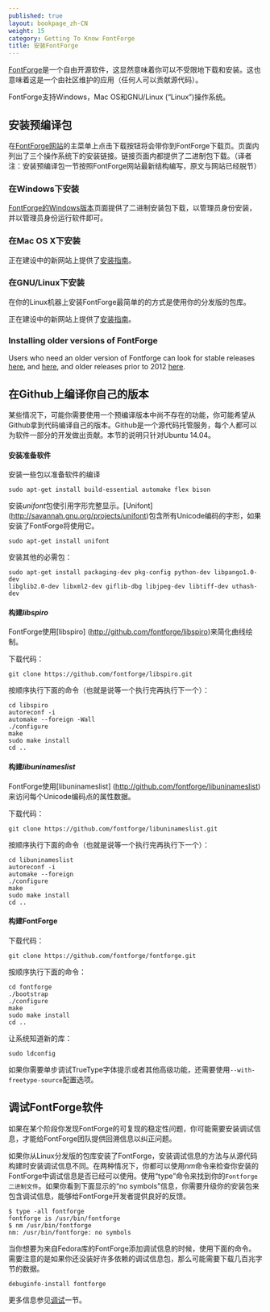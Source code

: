 ```yaml
---
published: true
layout: bookpage_zh-CN
weight: 15
category: Getting To Know FontForge
title: 安装FontForge
---
```


[FontForge]是一个自由开源软件，这显然意味着你可以不受限地下载和安装。这也意味着这是一个由社区维护的应用（任何人可以贡献源代码）。

FontForge支持Windows，Mac OS和GNU/Linux (“Linux”)操作系统。

## 安装预编译包

在[FontForge网站][FontForge]的主菜单上点击下载按钮将会带你到FontForge下载页。页面内列出了三个操作系统下的安装链接。链接页面内都提供了二进制包下载。（译者注：安装预编译包一节按照FontForge网站最新结构编写，原文与网站已经脱节）

### 在Windows下安装

[FontForge的Windows版本][FontForge Windows Edition]页面提供了二进制安装包下载，以管理员身份安装，并以管理员身份运行软件即可。

### 在Mac OS X下安装

正在建设中的新网站上提供了[安装指南](http://fontforge.github.io/en-US/downloads/mac/)。

### 在GNU/Linux下安装

在你的Linux机器上安装FontForge最简单的的方式是使用你的分发版的包库。

正在建设中的新网站上提供了[安装指南](http://fontforge.github.io/en-US/downloads/gnulinux/)。

### Installing older versions of FontForge

Users who need an older version of Fontforge can look for stable releases
[here](https://github.com/fontforge/fontforge/releases), and
[here](https://sourceforge.net/projects/fontforgebuilds/), and older releases prior to 2012
[here](http://sourceforge.net/projects/fontforge/files/fontforge-executables/).

## 在Github上编译你自己的版本

某些情况下，可能你需要使用一个预编译版本中尚不存在的功能，你可能希望从Github拿到代码编译自己的版本。Github是一个源代码托管服务，每个人都可以为软件一部分的开发做出贡献。本节的说明只针对Ubuntu 14.04。

#### 安装准备软件

安装一些包以准备软件的编译

```
sudo apt-get install build-essential automake flex bison
```

安装*unifont*包使引用字形完整显示。[Unifont] (http://savannah.gnu.org/projects/unifont)包含所有Unicode编码的字形，如果安装了FontForge将使用它。

```
sudo apt-get install unifont
```

安装其他的必需包：

```
sudo apt-get install packaging-dev pkg-config python-dev libpango1.0-dev
libglib2.0-dev libxml2-dev giflib-dbg libjpeg-dev libtiff-dev uthash-dev
```

#### 构建*libspiro*

FontForge使用[libspiro] (http://github.com/fontforge/libspiro)来简化曲线绘制。

下载代码：

```
git clone https://github.com/fontforge/libspiro.git
```

按顺序执行下面的命令（也就是说等一个执行完再执行下一个）：

```
cd libspiro
autoreconf -i
automake --foreign -Wall
./configure
make
sudo make install
cd ..
```

#### 构建*libuninameslist*

FontForge使用[libuninameslist] (http://github.com/fontforge/libuninameslist)来访问每个Unicode编码点的属性数据。

下载代码：

```
git clone https://github.com/fontforge/libuninameslist.git
```


按顺序执行下面的命令（也就是说等一个执行完再执行下一个）：

```
cd libuninameslist
autoreconf -i
automake --foreign
./configure
make
sudo make install
cd ..
```

#### 构建FontForge

下载代码：

```
git clone https://github.com/fontforge/fontforge.git
```

按顺序执行下面的命令：

```
cd fontforge
./bootstrap
./configure
make
sudo make install
cd ..
```

让系统知道新的库：

```
sudo ldconfig
```

如果你需要单步调试TrueType字体提示或者其他高级功能，还需要使用`--with-freetype-source`配置选项。


## 调试FontForge软件

如果在某个阶段你发现FontForge的可复现的稳定性问题，你可能需要安装调试信息，才能给FontForge团队提供回溯信息以纠正问题。

如果你从Linux分发版的包库安装了FontForge，安装调试信息的方法与从源代码构建时安装调试信息不同。在两种情况下，你都可以使用*nm*命令来检查你安装的FontForge中调试信息是否已经可以使用。使用“type”命令来找到你的`Fontforge二进制文件`。如果你看到下面显示的“no symbols”信息，你需要升级你的安装包来包含调试信息，能够给FontForge开发者提供良好的反馈。

```
$ type -all fontforge
fontforge is /usr/bin/fontforge
$ nm /usr/bin/fontforge
nm: /usr/bin/fontforge: no symbols
```

当你想要为来自Fedora库的FontForge添加调试信息的时候，使用下面的命令。需要注意的是如果你还没装好许多依赖的调试信息包，那么可能需要下载几百兆字节的数据。

```
debuginfo-install fontforge
```

更多信息参见[调试][Debugging]一节。


[FontForge]: http://fontforge.github.io/
[Debugging]: When_Things_Go_Wrong_With_Fontforge_Itself.html
[FontForge Windows Edition]: http://fontforge.github.io/en-US/downloads/windows/
